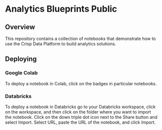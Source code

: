 # Analytics Blueprints Public

## Overview

This repository contains a collection of notebooks that demonstrate how to 
use the Crisp Data Platform to build analytics solutions.

## Deploying

### Google Colab 

To deploy a notebook in Colab, click on the badges in particular notebooks.

### Databricks

To deploy a notebook in Databricks go to your Databricks workspace, 
click on the workspace, and then click on the folder where you want to import the notebook. 
Click on the down triple dot icon next to the Share button and select Import. 
Select URL, paste the URL of the notebook, and click Import.
